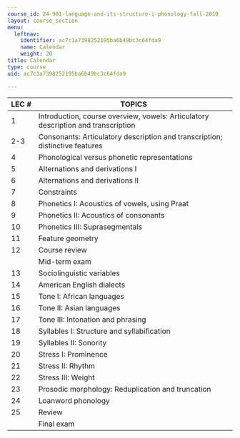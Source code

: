 ```yaml
---
course_id: 24-901-language-and-its-structure-i-phonology-fall-2010
layout: course_section
menu:
  leftnav:
    identifier: ac7c1a7398252195ba6b49bc3c64fda9
    name: Calendar
    weight: 20
title: Calendar
type: course
uid: ac7c1a7398252195ba6b49bc3c64fda9

---
```


| LEC # | TOPICS |
| --- | --- |
| 1 | Introduction, course overview, vowels: Articulatory description and transcription |
| 2-3 | Consonants: Articulatory description and transcription; distinctive features |
| 4 | Phonological versus phonetic representations |
| 5 | Alternations and derivations I |
| 6 | Alternations and derivations II |
| 7 | Constraints |
| 8 | Phonetics I: Acoustics of vowels, using Praat |
| 9 | Phonetics II: Acoustics of consonants |
| 10 | Phonetics III: Suprasegmentals |
| 11 | Feature geometry |
| 12 | Course review |
| &nbsp; | Mid-term exam |
| 13 | Sociolinguistic variables |
| 14 | American English dialects |
| 15 | Tone I: African languages |
| 16 | Tone II: Asian languages |
| 17 | Tone III: Intonation and phrasing |
| 18 | Syllables I: Structure and syllabification |
| 19 | Syllables II: Sonority |
| 20 | Stress I: Prominence |
| 21 | Stress II: Rhythm |
| 22 | Stress III: Weight |
| 23 | Prosodic morphology: Reduplication and truncation |
| 24 | Loanword phonology |
| 25 | Review |
| &nbsp; | Final exam